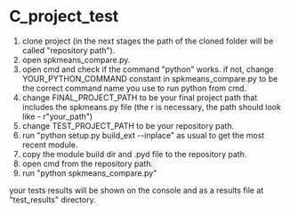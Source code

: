# C_project_test

1. clone project (in the next stages the path of the cloned folder will be called "repository path").
2. open spkmeans_compare.py.
3. open cmd and check if the command "python" works. if not, change YOUR_PYTHON_COMMAND constant in spkmeans_compare.py to be the correct command name you use to run python from cmd.
4. change FINAL_PROJECT_PATH to be your final project path that includes the spkmeans.py file (the r is necessary, the path should look like - r"your_path") 
5. change TEST_PROJECT_PATH to be your repository path.
6. run "python setup.py build_ext --inplace" as usual to get the most recent module.
7. copy the module build dir and .pyd file to the repository path.
8. open cmd from the repository path.
9. run "python spkmeans_compare.py"

your tests results will be shown on the console and as a results file at "test_results" directory.
